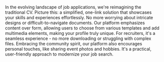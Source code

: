 In the evolving landscape of job applications, we're reimagining the traditional CV. Picture this: a simplified, one-link solution that showcases your skills and experiences effortlessly. No more worrying about intricate designs or difficult-to-navigate documents. Our platform emphasizes content over form, allowing users to choose from various templates and add multimedia elements, making your profile truly unique. For recruiters, it's a seamless experience - no more downloading or struggling with complex files. Embracing the community spirit, our platform also encourages personal touches, like sharing event photos and hobbies. It's a practical, user-friendly approach to modernize your job search.
